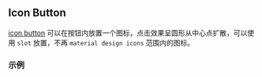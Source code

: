 ## Icon Button

[icon button](https://www.google.com/design/spec/components/buttons.html#buttons-toggle-buttons) 可以在按钮内放置一个图标，点击效果呈圆形从中心点扩散，可以使用 `slot` 放置，不再 `material design icons` 范围内的图标。

### 示例
